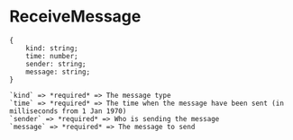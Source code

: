 # ReceiveMessage

```
{
    kind: string;
    time: number;
    sender: string;
    message: string;
}
```

    `kind` => *required* => The message type
    `time` => *required* => The time when the message have been sent (in milliseconds from 1 Jan 1970)
    `sender` => *required* => Who is sending the message
    `message` => *required* => The message to send